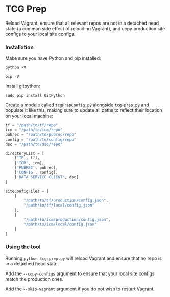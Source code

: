 # TCG Prep

Reload Vagrant, ensure that all relevant repos are not in a detached head state (a common side effect of reloading Vagrant), and copy production site configs to your local site configs.

### Installation

Make sure you have Python and pip installed:

```
python -V
```

```
pip -V
```

Install gitpython:

```
sudo pip install GitPython
```

Create a module called `tcgPrepConfig.py` alongside `tcg-prep.py` and populate it like this, making sure to update all paths to reflect their location on your local machine:

```py
tf = "/path/to/tf/repo"
icm = "/path/to/icm/repo"
pubrec = "/path/to/pubrec/repo"
config = "/path/to/config/repo"
dsc = "/path/to/dsc/repo"

directoryList = [
    ['TF', tf],
    ['ICM', icm],
    ['PUBREC', pubrec],
    ['CONFIG', config],
    ['DATA SERVICE CLIENT', dsc]
]

siteConfigFiles = [
    [
        "/path/to/tf/production/config.json",
        "/path/to/tf/local/config.json"
    ],
    [
        "/path/to/icm/production/config.json",
        "/path/to/icm/local/config.json"
    ]
]
```

### Using the tool

Running `python tcg-prep.py` will reload Vagrant and ensure that no repo is in a detached head state.

Add the `--copy-configs` argument to ensure that your local site configs match the production ones.

Add the `--skip-vagrant` argument if you do not wish to restart Vagrant.